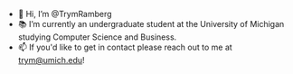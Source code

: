 - 👋 Hi, I’m @TrymRamberg
- 📚 I’m currently an undergraduate student at the University of Michigan studying Computer Science and Business. 
- 📫 If you'd like to get in contact please reach out to me at trym@umich.edu!

<!---
TrymRamberg/TrymRamberg is a ✨ special ✨ repository because its `README.md` (this file) appears on your GitHub profile.
You can click the Preview link to take a look at your changes.
--->
